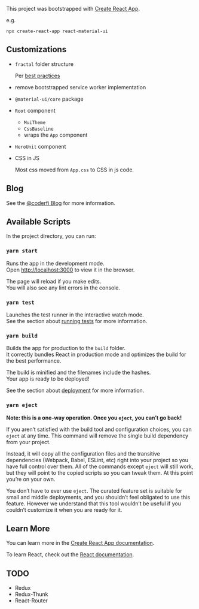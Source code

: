 This project was bootstrapped with [Create React App](https://github.com/facebook/create-react-app).

e.g.

    npx create-react-app react-material-ui

## Customizations

* `fractal` folder structure

  Per [best practices](https://hackernoon.com/fractal-a-react-app-structure-for-infinite-scale-4dab943092af)

* remove bootstrapped service worker implementation

* `@material-ui/core` package

* `Root` component
   * `MuiTheme`
   * `CssBaseline`
   * wraps the `App` component

* `HeroUnit` component

* CSS in JS

  Most css moved from `App.css` to CSS in js code.

## Blog

See the [@coderfi Blog](https://blog.coderfi.com/2018/12/11/react-starter-material-ui/) for more information.

## Available Scripts

In the project directory, you can run:

### `yarn start`

Runs the app in the development mode.<br>
Open [http://localhost:3000](http://localhost:3000) to view it in the browser.

The page will reload if you make edits.<br>
You will also see any lint errors in the console.

### `yarn test`

Launches the test runner in the interactive watch mode.<br>
See the section about [running tests](https://facebook.github.io/create-react-app/docs/running-tests) for more information.

### `yarn build`

Builds the app for production to the `build` folder.<br>
It correctly bundles React in production mode and optimizes the build for the best performance.

The build is minified and the filenames include the hashes.<br>
Your app is ready to be deployed!

See the section about [deployment](https://facebook.github.io/create-react-app/docs/deployment) for more information.

### `yarn eject`

**Note: this is a one-way operation. Once you `eject`, you can’t go back!**

If you aren’t satisfied with the build tool and configuration choices, you can `eject` at any time. This command will remove the single build dependency from your project.

Instead, it will copy all the configuration files and the transitive dependencies (Webpack, Babel, ESLint, etc) right into your project so you have full control over them. All of the commands except `eject` will still work, but they will point to the copied scripts so you can tweak them. At this point you’re on your own.

You don’t have to ever use `eject`. The curated feature set is suitable for small and middle deployments, and you shouldn’t feel obligated to use this feature. However we understand that this tool wouldn’t be useful if you couldn’t customize it when you are ready for it.

## Learn More

You can learn more in the [Create React App documentation](https://facebook.github.io/create-react-app/docs/getting-started).

To learn React, check out the [React documentation](https://reactjs.org/).

## TODO

* Redux
* Redux-Thunk
* React-Router

